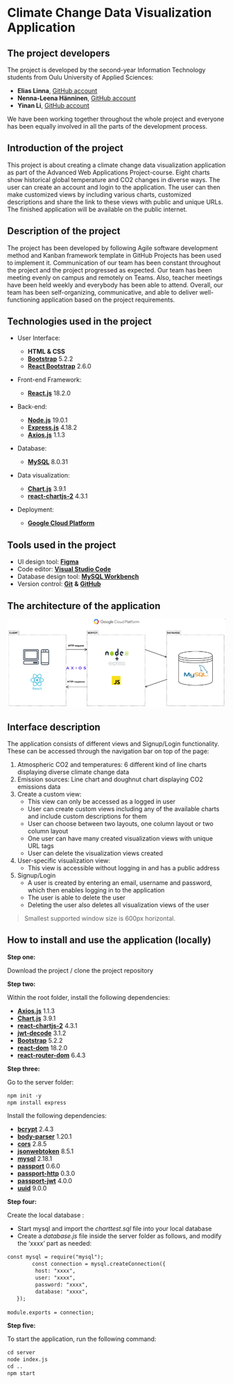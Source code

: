# Climate Change Data Visualization Application

## The project developers
The project is developed by the second-year Information Technology students from Oulu University of Applied Sciences: 
-	**Elias Linna**, [GitHub account](https://github.com/eliastom)
-	**Nenna-Leena Hänninen**, [GitHub account](https://github.com/nennahanninen)
-	**Yinan Li**, [GitHub account](https://github.com/YinanLi1987)

We have been working together throughout the whole project and everyone has been equally involved in all the parts of the development process.

## Introduction of the project
This project is about creating a climate change data visualization application as part of the Advanced Web Applications Project-course. Eight charts show historical global temperature and CO2 changes in diverse ways. The user can create an account and login to the application. The user can then make customized views by including various charts, customized descriptions and share the link to these views with public and unique URLs. The finished application will be available on the public internet.

## Description of the project
The project has been developed by following Agile software development method and Kanban framework template in GitHub Projects has been used to implement it. Communication of our team has been constant throughout the project and the project progressed as expected. Our team has been meeting evenly on campus and remotely on Teams. Also, teacher meetings have been held weekly and everybody has been able to attend. Overall, our team has been self-organizing, communicative, and able to deliver well-functioning application based on the project requirements.

## Technologies used in the project
-	User Interface: 
    - **HTML & CSS**
    - [**Bootstrap**](https://github.com/twbs/bootstrap#readme) 5.2.2
    - [**React Bootstrap**](https://react-bootstrap.github.io/) 2.6.0

-	Front-end Framework:
    - [**React.js**](https://reactjs.org/) 18.2.0

-	Back-end: 
    - [**Node.js**](https://nodejs.org/en/) 19.0.1
    - [**Express.js**](https://github.com/expressjs/express) 4.18.2
    - [**Axios.js**](https://github.com/axios/axios#readme) 1.1.3

-	Database:
    - [**MySQL**](https://www.mysql.com/) 8.0.31

-	Data visualization:
    - [**Chart.js**](https://www.chartjs.org/) 3.9.1
    - [**react-chartjs-2**](https://github.com/reactchartjs/react-chartjs-2#readme) 4.3.1

-	Deployment:
    - [**Google Cloud Platform**](https://cloud.google.com/)

## Tools used in the project
-	UI design tool: [**Figma**](https://www.figma.com/)
-	Code editor: [**Visual Studio Code**](https://code.visualstudio.com/)
-	Database design tool: [**MySQL Workbench**](https://www.mysql.com/products/workbench/)
-	Version control: [**Git**](https://git-scm.com/) **&** [**GitHub**](https://github.com/)

## The architecture of the application

![Application Architecture Image](./src/Images/ApplicationArchitecture.png)

## Interface description
The application consists of different views and Signup/Login functionality. These can be accessed through the navigation bar on top of the page:
1.	Atmospheric CO2 and temperatures: 6 different kind of line charts displaying diverse climate change data
2.	Emission sources: Line chart and doughnut chart displaying CO2 emissions data
3.	Create a custom view: 
    - This view can only be accessed as a logged in user
    - User can create custom views including any of the available charts and include custom descriptions for them
    - User can choose between two layouts, one column layout or two column layout
    - One user can have many created visualization views with unique URL tags
    - User can delete the visualization views created
4.	User-specific visualization view: 
    - This view is accessible without logging in and has a public address
5.	Signup/Login
    - A user is created by entering an email, username and password, which then enables logging in to the application
    - The user is able to delete the user
    - Deleting the user also deletes all visualization views of the user

> Smallest supported window size is 600px horizontal.

## How to install and use the application (locally)
**Step one:** 

Download the project / clone the project repository
 
**Step two:** 

Within the root folder, install the following dependencies:
- [**Axios.js**](https://github.com/axios/axios#readme) 1.1.3
- [**Chart.js**](https://www.chartjs.org/) 3.9.1
- [**react-chartjs-2**](https://github.com/reactchartjs/react-chartjs-2#readme) 4.3.1
- [**jwt-decode**](https://github.com/auth0/jwt-decode#readme) 3.1.2	
- [**Bootstrap**](https://github.com/twbs/bootstrap#readme) 5.2.2
- [**react-dom**](https://www.npmjs.com/package/react-dom) 18.2.0	
- [**react-router-dom**](https://www.npmjs.com/package/react-router-dom) 6.4.3
 
**Step three:** 

Go to the server folder: 
```
npm init -y
npm install express
```

Install the following dependencies: 
- [**bcrypt**](https://github.com/dcodeIO/bcrypt.js#readme) 2.4.3
- [**body-parser**](https://github.com/expressjs/body-parser#readme) 1.20.1 
- [**cors**](https://github.com/expressjs/cors#readme) 2.8.5
- [**jsonwebtoken**](https://github.com/auth0/node-jsonwebtoken#readme) 8.5.1
- [**mysql**](https://github.com/mysqljs/mysql#readme) 2.18.1
- [**passport**](https://github.com/jaredhanson/passport#readme) 0.6.0
- [**passport-http**](https://github.com/jaredhanson/passport-http#readme) 0.3.0
- [**passport-jwt**](https://github.com/themikenicholson/passport-jwt#readme) 4.0.0
- [**uuid**](https://github.com/uuidjs/uuid#readme) 9.0.0
 
**Step four:**

Create the local database :
-	Start mysql and import the *charttest.sql* file into your local database
-	Create a *database.js* file inside the server folder as follows, and modify the ‘xxxx’ part as needed:

```
const mysql = require("mysql"); 
        const connection = mysql.createConnection({ 
         host: "xxxx", 
         user: "xxxx", 
         password: "xxxx", 
         database: "xxxx", 
   }); 

module.exports = connection;
```

**Step five:**
    
To start the application, run the following command:
```
cd server
node index.js
cd ..
npm start

```
